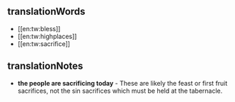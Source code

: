 ## translationWords

* [[en:tw:bless]]
* [[en:tw:highplaces]]
* [[en:tw:sacrifice]]

## translationNotes

* **the people are sacrificing today** - These are likely the feast or first fruit sacrifices, not the sin sacrifices which must be held at the tabernacle.
